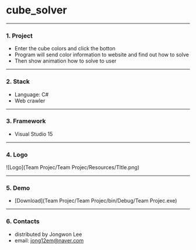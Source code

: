 # cube_solver
---------------------------

### 1. Project
- Enter the cube colors and click the botton
- Program will send color information to website and find out how to solve
- Then show animation how to solve to user

---------------------------
### 2. Stack
- Language: C#
- Web crawler

---------------------------
### 3. Framework
- Visual Studio 15

---
### 4. Logo
![Logo](Team Projec/Team Projec/Resources/TItle.png)

---------------------------
### 5. Demo
- [Download](Team Projec/Team Projec/bin/Debug/Team Projec.exe)

---------------------------
### 6. Contacts
- distributed by Jongwon Lee  
- email: jong12em@naver.com
